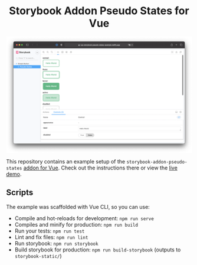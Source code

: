 <h1 align="center">Storybook Addon Pseudo States for Vue</h1>

<img align="center" alt="" src="screenshot.png">

This repository contains an example setup of the `storybook-addon-pseudo-states` [addon for Vue](https://github.com/Ergosign/storybook-addon-pseudo-states/tree/master/src/vue). Check out the instructions there or view the [live demo](https://vue-storybook-pseudo-states-example.netlify.app/?path=/story/simple-button--pseudo-states).

## Scripts

The example was scaffolded with Vue CLI, so you can use:

- Compile and hot-reloads for development: `npm run serve`
- Compiles and minify for production: `npm run build`
- Run your tests: `npm run test`
- Lint and fix files: `npm run lint`
- Run storybook: `npm run storybook`
- Build storybook for production: `npm run build-storybook` (outputs to `storybook-static/`)

